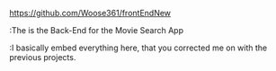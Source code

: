 https://github.com/Woose361/frontEndNew


:The is the Back-End for the Movie Search App

:I basically embed everything here, that you corrected me on with the previous projects.

